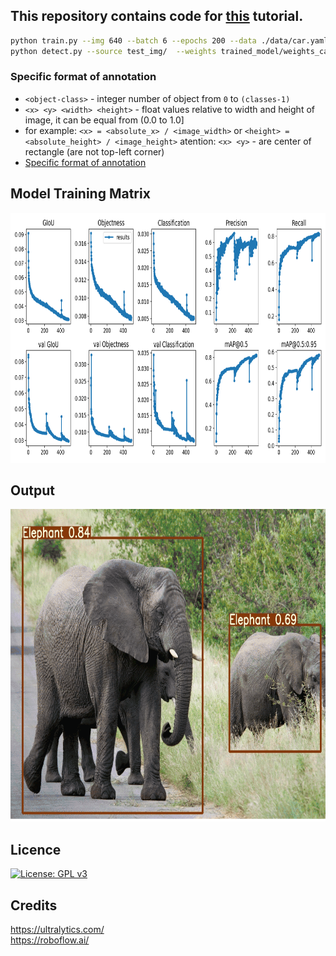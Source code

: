 ## This repository contains code for <a href="https://medium.com/@mihir_rajput/yolo-v5-is-here-custom-object-detection-tutorial-with-yolo-v5-12666ee1774e">this</a> tutorial.
```bash
python train.py --img 640 --batch 6 --epochs 200 --data ./data/car.yaml --cfg ./models/yolov5s.yaml --weights '' --device 0
python detect.py --source test_img/  --weights trained_model/weights_car3/best.pt --conf 0.2
```
### Specific format of annotation
* `<object-class>` - integer number of object from `0` to `(classes-1)`
* `<x> <y> <width> <height>` - float values relative to width and height of image, it can be equal from (0.0 to 1.0]
* for example: `<x> = <absolute_x> / <image_width>` or `<height> = <absolute_height> / <image_height>`
atention: `<x> <y>` - are center of rectangle (are not top-left corner)
* [Specific format of annotation](https://github.com/AlexeyAB/Yolo_mark/issues/60)

## Model Training Matrix
<p align="center">
  <img width="700" height="400" src="results.png">
</p>

## Output
<p align="center">
  <img width="700" height="500" src="output_elephant_img/output_.gif">
</p>

## Licence
[![License: GPL v3](https://img.shields.io/badge/License-GPLv3-blue.svg)](https://www.gnu.org/licenses/gpl-3.0)

## Credits
https://ultralytics.com/ <br/>
https://roboflow.ai/
